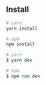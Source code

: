 ## Install

```bash
# yarn
yarn install

# npm
npm install
```

```bash
# yarn
$ yarn dev

# npm
$ npm run dev
```
